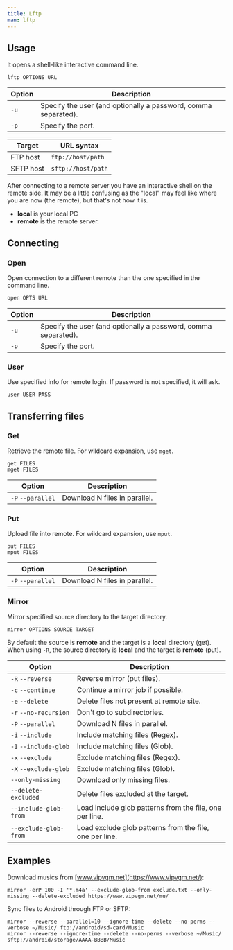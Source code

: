 ```yaml
---
title: Lftp
man: lftp
---
```


## Usage

It opens a shell-like interactive command line.

```shell
lftp OPTIONS URL
```

| Option | Description |
| --- | --- |
| `-u` | Specify the user (and optionally a password, comma separated). |
| `-p` | Specify the port. |

| Target | URL syntax |
| --- | --- |
| FTP host | `ftp://host/path` |
| SFTP host | `sftp://host/path` |

After connecting to a remote server you have an interactive shell on the remote side.
It may be a little confusing as the "local" may feel like where you are now (the remote),
but that's not how it is.

- **local** is your local PC
- **remote** is the remote server.

## Connecting

### Open

Open connection to a different remote than the one specified in the command line.

```shell
open OPTS URL
```

| Option | Description |
| --- | --- |
| `-u` | Specify the user (and optionally a password, comma separated). |
| `-p` | Specify the port. |

### User

Use specified info for remote login.
If password is not specified, it will ask.

```shell
user USER PASS
```

## Transferring files

### Get

Retrieve the remote file.
For wildcard expansion, use `mget`.

```shell
get FILES
mget FILES
```

| Option | Description |
| --- | --- |
| `-P` `--parallel` | Download N files in parallel. |

### Put

Upload file into remote.
For wildcard expansion, use `mput`.

```shell
put FILES
mput FILES
```

| Option | Description |
| --- | --- |
| `-P` `--parallel` | Download N files in parallel. |

### Mirror

Mirror specified source directory to the target directory.

```shell
mirror OPTIONS SOURCE TARGET
```

By default the source is **remote** and the target is a **local** directory (get).
When using `-R`, the source directory is **local** and the target is **remote** (put).

| Option | Description |
| --- | --- |
| `-R` `--reverse` | Reverse mirror (put files). |
| `-c` `--continue` | Continue a mirror job if possible. |
| `-e` `--delete` | Delete files not present at remote site. |
| `-r` `--no-recursion` | Don't go to subdirectories. |
| `-P` `--parallel` | Download N files in parallel. |
| `-i` `--include` | Include matching files (Regex). |
| `-I` `--include-glob` | Include matching files (Glob). |
| `-x` `--exclude` | Exclude matching files (Regex). |
| `-X` `--exclude-glob` | Exclude matching files (Glob). |
| `--only-missing` | Download only missing files. |
| `--delete-excluded` | Delete files excluded at the target. |
| `--include-glob-from` | Load include glob patterns from the file, one per line. |
| `--exclude-glob-from` | Load exclude glob patterns from the file, one per line. |

## Examples

Download musics from [www.vipvgm.net](https://www.vipvgm.net/):

```shell
mirror -erP 100 -I '*.m4a' --exclude-glob-from exclude.txt --only-missing --delete-excluded https://www.vipvgm.net/mu/
```

Sync files to Android through FTP or SFTP:

```shell
mirror --reverse --parallel=10 --ignore-time --delete --no-perms --verbose ~/Music/ ftp://android/sd-card/Music
mirror --reverse --ignore-time --delete --no-perms --verbose ~/Music/ sftp://android/storage/AAAA-BBBB/Music
```
